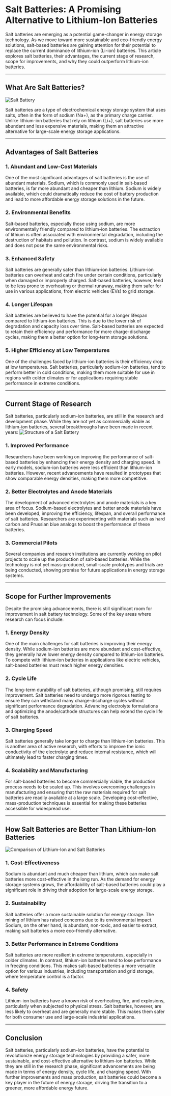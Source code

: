 # Salt Batteries: A Promising Alternative to Lithium-Ion Batteries

Salt batteries are emerging as a potential game-changer in energy storage technology. As we move toward more sustainable and eco-friendly energy solutions, salt-based batteries are gaining attention for their potential to replace the current dominance of lithium-ion (Li-ion) batteries. This article explores salt batteries, their advantages, the current stage of research, scope for improvements, and why they could outperform lithium-ion batteries.

---

## What Are Salt Batteries?
![Salt Battery](https://github.com/NiranjanaReddy/Article/blob/main/nature.png)


Salt batteries are a type of electrochemical energy storage system that uses salts, often in the form of sodium (Na\+), as the primary charge carrier. Unlike lithium-ion batteries that rely on lithium (Li\+), salt batteries use more abundant and less expensive materials, making them an attractive alternative for large-scale energy storage applications.

---

## Advantages of Salt Batteries

### 1. **Abundant and Low-Cost Materials**

One of the most significant advantages of salt batteries is the use of abundant materials. Sodium, which is commonly used in salt-based batteries, is far more abundant and cheaper than lithium. Sodium is widely available, which could dramatically reduce the cost of battery production and lead to more affordable energy storage solutions in the future.

### 2. **Environmental Benefits**

Salt-based batteries, especially those using sodium, are more environmentally friendly compared to lithium-ion batteries. The extraction of lithium is often associated with environmental degradation, including the destruction of habitats and pollution. In contrast, sodium is widely available and does not pose the same environmental risks.

### 3. **Enhanced Safety**

Salt batteries are generally safer than lithium-ion batteries. Lithium-ion batteries can overheat and catch fire under certain conditions, particularly when damaged or improperly charged. Salt-based batteries, however, tend to be less prone to overheating or thermal runaway, making them safer for use in various applications, from electric vehicles (EVs) to grid storage.

### 4. **Longer Lifespan**

Salt batteries are believed to have the potential for a longer lifespan compared to lithium-ion batteries. This is due to the lower risk of degradation and capacity loss over time. Salt-based batteries are expected to retain their efficiency and performance for more charge-discharge cycles, making them a better option for long-term storage solutions.

### 5. **Higher Efficiency at Low Temperatures**

One of the challenges faced by lithium-ion batteries is their efficiency drop at low temperatures. Salt batteries, particularly sodium-ion batteries, tend to perform better in cold conditions, making them more suitable for use in regions with colder climates or for applications requiring stable performance in extreme conditions.

---

## Current Stage of Research

Salt batteries, particularly sodium-ion batteries, are still in the research and development phase. While they are not yet as commercially viable as lithium-ion batteries, several breakthroughs have been made in recent years:
![Structure of a Salt Battery](https://github.com/NiranjanaReddy/Article/blob/main/Structure.jpeg)


### 1. **Improved Performance**

Researchers have been working on improving the performance of salt-based batteries by enhancing their energy density and charging speed. In early models, sodium-ion batteries were less efficient than lithium-ion batteries. However, recent advancements have resulted in prototypes that show comparable energy densities, making them more competitive.

### 2. **Better Electrolytes and Anode Materials**

The development of advanced electrolytes and anode materials is a key area of focus. Sodium-based electrolytes and better anode materials have been developed, improving the efficiency, lifespan, and overall performance of salt batteries. Researchers are experimenting with materials such as hard carbon and Prussian blue analogs to boost the performance of these batteries.

### 3. **Commercial Pilots**

Several companies and research institutions are currently working on pilot projects to scale up the production of salt-based batteries. While the technology is not yet mass-produced, small-scale prototypes and trials are being conducted, showing promise for future applications in energy storage systems.

---

## Scope for Further Improvements

Despite the promising advancements, there is still significant room for improvement in salt battery technology. Some of the key areas where research can focus include:

### 1. **Energy Density**

One of the main challenges for salt batteries is improving their energy density. While sodium-ion batteries are more abundant and cost-effective, they generally have lower energy density compared to lithium-ion batteries. To compete with lithium-ion batteries in applications like electric vehicles, salt-based batteries must reach higher energy densities.

### 2. **Cycle Life**

The long-term durability of salt batteries, although promising, still requires improvement. Salt batteries need to undergo more rigorous testing to ensure they can withstand many charge-discharge cycles without significant performance degradation. Advancing electrolyte formulations and optimizing the anode/cathode structures can help extend the cycle life of salt batteries.

### 3. **Charging Speed**

Salt batteries generally take longer to charge than lithium-ion batteries. This is another area of active research, with efforts to improve the ionic conductivity of the electrolyte and reduce internal resistance, which will ultimately lead to faster charging times.

### 4. **Scalability and Manufacturing**

For salt-based batteries to become commercially viable, the production process needs to be scaled up. This involves overcoming challenges in manufacturing and ensuring that the raw materials required for salt batteries are readily available at a large scale. Developing cost-effective, mass-production techniques is essential for making these batteries accessible for widespread use.

---

## How Salt Batteries are Better Than Lithium-Ion Batteries
![ Comparison of Lithium-Ion and Salt Batteries](https://github.com/NiranjanaReddy/Article/blob/main/NavsLi.png)


### 1. **Cost-Effectiveness**

Sodium is abundant and much cheaper than lithium, which can make salt batteries more cost-effective in the long run. As the demand for energy storage systems grows, the affordability of salt-based batteries could play a significant role in driving their adoption for large-scale energy storage.

### 2. **Sustainability**

Salt batteries offer a more sustainable solution for energy storage. The mining of lithium has raised concerns due to its environmental impact. Sodium, on the other hand, is abundant, non-toxic, and easier to extract, making salt batteries a more eco-friendly alternative.

### 3. **Better Performance in Extreme Conditions**

Salt batteries are more resilient in extreme temperatures, especially in colder climates. In contrast, lithium-ion batteries tend to lose performance in freezing conditions. This makes salt-based batteries a more versatile option for various industries, including transportation and grid storage, where temperature control is a factor.

### 4. **Safety**

Lithium-ion batteries have a known risk of overheating, fire, and explosions, particularly when subjected to physical stress. Salt batteries, however, are less likely to overheat and are generally more stable. This makes them safer for both consumer use and large-scale industrial applications.

---
## Conclusion

Salt batteries, particularly sodium-ion batteries, have the potential to revolutionize energy storage technologies by providing a safer, more sustainable, and cost-effective alternative to lithium-ion batteries. While they are still in the research phase, significant advancements are being made in terms of energy density, cycle life, and charging speed. With further improvements and mass production, salt batteries could become a key player in the future of energy storage, driving the transition to a greener, more affordable energy future.

